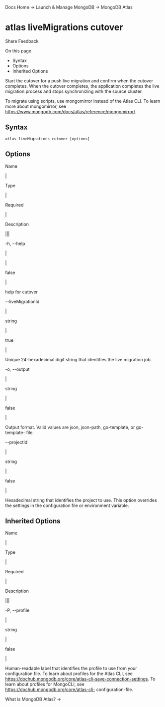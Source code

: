 Docs Home → Launch & Manage MongoDB → MongoDB Atlas

# atlas liveMigrations cutover

Share Feedback

On this page

  * Syntax
  * Options
  * Inherited Options

Start the cutover for a push live migration and confirm when the cutover
completes. When the cutover completes, the application completes the live
migration process and stops synchronizing with the source cluster.

To migrate using scripts, use mongomirror instead of the Atlas CLI. To learn
more about mongomirror, see
https://www.mongodb.com/docs/atlas/reference/mongomirror/.

## Syntax

    
    
    atlas liveMigrations cutover [options]  
      
  
## Options

Name

|

Type

|

Required

|

Description  
  
|||  
  
-h, --help

|

|

false

|

help for cutover  
  
\--liveMigrationId

|

string

|

true

|

Unique 24-hexadecimal digit string that identifies the live migration job.  
  
-o, --output

|

string

|

false

|

Output format. Valid values are json, json-path, go-template, or go-template-
file.  
  
\--projectId

|

string

|

false

|

Hexadecimal string that identifies the project to use. This option overrides
the settings in the configuration file or environment variable.  
  
## Inherited Options

Name

|

Type

|

Required

|

Description  
  
|||  
  
-P, --profile

|

string

|

false

|

Human-readable label that identifies the profile to use from your
configuration file. To learn about profiles for the Atlas CLI, see
https://dochub.mongodb.org/core/atlas-cli-save-connection-settings. To learn
about profiles for MongoCLI, see https://dochub.mongodb.org/core/atlas-cli-
configuration-file.  
  
What is MongoDB Atlas? →

